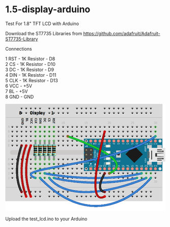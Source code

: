 # 1.5-display-arduino

Test For 1.8" TFT LCD with Arduino

Download the ST7735 Libraries from https://github.com/adafruit/Adafruit-ST7735-Library

Connections

1 RST - 1K Resistor - D8  
2 CS  - 1K Resistor - D10  
3 DC  - 1K Resistor - D9  
4 DIN - 1K Resistor - D11  
5 CLK - 1K Resistor - D13  
6 VCC - +5V  
7 BL  - +5V  
8 GND - GND  


![cnnections](https://github.com/lyudatan/1.5-display-arduino/blob/master/lcd_conn_bb.png "Connections")


Upload the test_lcd.ino to your Arduino

